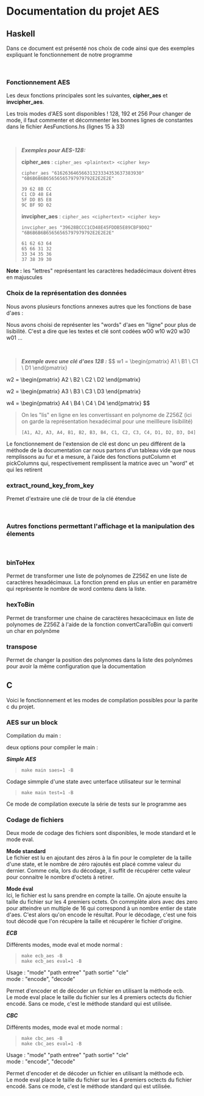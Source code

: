 # Documentation du projet AES 


## Haskell

Dans ce document est présenté nos choix de code ainsi que des exemples expliquant le fonctionnement de notre programme

<br>

### Fonctionnement AES

Les deux fonctions principales sont les suivantes, **cipher_aes** et **invcipher_aes**.

Les trois modes d'AES sont disponibles ! 128, 192 et 256
Pour changer de mode, il faut commenter et décommenter les bonnes lignes de constantes dans le fichier AesFunctions.hs (lignes 15 à 33)

<br>

>*__Exemples pour AES-128:__*
>
>**cipher_aes** : ```cipher_aes <plaintext> <cipher key>```
>```
>cipher_aes "61626364656631323334353637383930" "6B6B6B6B65656565797979792E2E2E2E" 
>
> 39 62 8B CC 
> C1 CD 48 E4 
> 5F DD B5 E8 
> 9C BF 9D 02
>```
>**invcipher_aes** : ```cipher_aes <ciphertext> <cipher key>```
>```
>invcipher_aes "39628BCCC1CD48E45FDDB5E89CBF9D02" "6B6B6B6B65656565797979792E2E2E2E" 
> 
> 61 62 63 64 
> 65 66 31 32 
> 33 34 35 36 
> 37 38 39 30
>```
**Note :** les "lettres" représentant les caractères hedadécimaux doivent êtres en majuscules

### Choix de la représentation des données

Nous avons plusieurs fonctions annexes autres que les fonctions de base d'aes :

Nous avons choisi de représenter les "words" d'aes en "ligne" pour plus de lisibilité. C'est a dire que les textes et clé sont codées w00 w10 w20 w30 w01 ...

<br>

>*__Exemple avec une clé d'aes 128 :__*
$$
w1 = \begin{pmatrix}
                                A1 \\
                                B1 \\
                                C1 \\
                                D1
                                \end{pmatrix}

w2 = \begin{pmatrix}
                                A2 \\
                                B2 \\
                                C2 \\
                                D2
                                \end{pmatrix}

w2 = \begin{pmatrix}
                                A3 \\
                                B3 \\
                                C3 \\
                                D3
                                \end{pmatrix}

w4 = \begin{pmatrix}
                                A4 \\
                                B4 \\
                                C4 \\
                                D4
                                \end{pmatrix}
$$
>On les "lis" en ligne en les convertissant en polynome de Z256Z (ici on garde la représentation hexadécimal pour une meillleure lisibilité)
>```
>[A1, A2, A3, A4, B1, B2, B3, B4, C1, C2, C3, C4, D1, D2, D3, D4]
>```
>

Le fonctionnement de l'extension de clé est donc un peu différent de la méthode de la documentation car nous partons d'un tableau vide que nous remplissons au fur et a mesure, à l'aide des fonctions putColumn et pickColumns qui, respectivement remplissent la matrice avec un "word" et qui les retirent

### extract_round_key_from_key
Premet d'extraire une clé de trour de la clé étendue

<br>

### Autres fonctions permettant l'affichage et la manipulation des élements

<br>

### binToHex
Permet de transformer une liste de polynomes de Z256Z en une liste de caractères hexadécimaux. La fonction prend en plus un entier en paramètre qui reprèsente le nombre de word contenu dans la liste.

### hexToBin
Permet de transformer une chaine de caractères hexacécimaux en liste de polynomes de Z256Z à l'aide de la fonction convertCaraToBin qui converti un char en polynôme

### transpose
Permet de changer la position des polynomes dans la liste des polynômes pour avoir la même configuration que la documentation


## C

Voici le fonctionnement et les modes de compilation possibles pour la parite c du projet.


### AES sur un block

Compilation du main :

deux options pour compiler le main :

*__Simple AES__*

>```make main saes=1 -B```

Codage simmple d'une state avec unterface utilisateur sur le terminal

>```make main test=1 -B```

Ce mode de compilation execute la série de tests sur le programme aes



### Codage de fichiers


Deux mode de codage des fichiers sont disponibles, le mode standard et le mode eval.

__Mode standard__ <br>
Le fichier est lu en ajoutant des zéros à la fin pour le completer de la taille d'une state, et le nombre de zéro rajoutés est placé comme valeur du dernier. Comme cela, lors du décodage, il suffit de récupérer cette valeur pour connaitre le nombre d'octets à retirer.

__Mode éval__ <br>
Ici, le fichier est lu sans prendre en compte la taille. On ajoute ensuite la taille du fichier sur les 4 premiers octets. On commplète alors avec des zero pour atteindre un multiple de 16 qui correspond à un nombre entier de state d'aes. C'est alors qu'on encode le résultat. Pour le décodage, c'est une fois tout décodé que l'on récupère la taille et récupérer le fichier d'origine.


*__ECB__*

Différents modes, mode eval et mode normal :

>```make ecb_aes -B``` <br>
>```make ecb_aes eval=1 -B```


Usage : "mode" "path entree" "path sortie" "cle" <br>
mode : "encode", "decode"

Permet d'encoder et de décoder un fichier en utilisant la méthode ecb.<br>
Le mode eval place le taille du fichier sur les 4 premiers octects du fichier encodé.
Sans ce mode, c'est le méthode standard qui est utilisée.


*__CBC__*

Différents modes, mode eval et mode normal :

>```make cbc_aes -B``` <br>
>```make cbc_aes eval=1 -B```


Usage : "mode" "path entree" "path sortie" "cle" <br>
mode : "encode", "decode"

Permet d'encoder et de décoder un fichier en utilisant la méthode ecb.<br>
Le mode eval place le taille du fichier sur les 4 premiers octects du fichier encodé.
Sans ce mode, c'est le méthode standard qui est utilisée.


